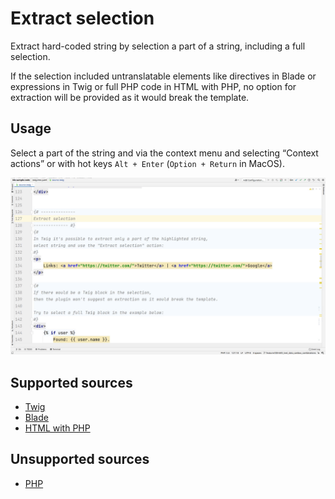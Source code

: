 # Extract selection

Extract hard-coded string by selection a part of a string, including a full selection.

If the selection included untranslatable elements like directives in Blade or expressions 
in Twig or full PHP code in HTML with PHP, no option for extraction will be provided as it would break the template.

## Usage
Select a part of the string and via the context menu and selecting “Context actions” 
or with hot keys `Alt + Enter` (`Option + Return` in MacOS).

![extract-selection](assets/extract-selection.gif)

## Supported sources
 - [Twig](source-code/twig.mdx)
 - [Blade](source-code/blade.mdx)
 - [HTML with PHP](source-code/phphtml.mdx)

## Unsupported sources
 - [PHP](source-code/php.mdx)